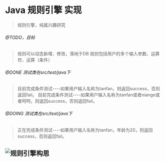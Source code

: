 # Java 规则引擎 实现
> 规则引擎，纯属兴趣研究

###### @TODO，目标
> 规则可以动态新增、修改，落地于DB
> 规则包括用户的多个输入参数、运算符、运算（条件）

###### @DONE 测试类在src/test/java下
> 目前完成条件测试----如果用户输入名称为tanfan，则返回success，否则返回fail。
> 目前完成条件测试----如果用户输入名称为tanfan或者niange或者呵呵，则返回success，否则返回fail。


###### @DOING 测试类在src/test/java下
> 正在完成条件测试----如果用户输入名称为tanfan，年龄为20，则返回success，否则返回fail。


![规则引擎构思](https://github.com/linian365boy/rule-core/blob/master/src/main/resources/%E8%A7%84%E5%88%99%E5%BC%95%E6%93%8E%E6%9E%84%E6%80%9D.png)
---
